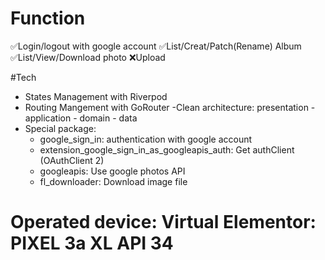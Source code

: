 # Function
✅Login/logout with google account 
✅List/Creat/Patch(Rename) Album
✅List/View/Download photo ❌Upload

#Tech
- States Management with Riverpod
- Routing Mangement with GoRouter
-Clean architecture: presentation - application - domain - data
- Special package:
  + google_sign_in: authentication with google account
  + extension_google_sign_in_as_googleapis_auth: Get authClient (OAuthClient 2)
  + googleapis: Use google photos API
  + fl_downloader: Download image file

# Operated device: Virtual Elementor: PIXEL 3a XL API 34
